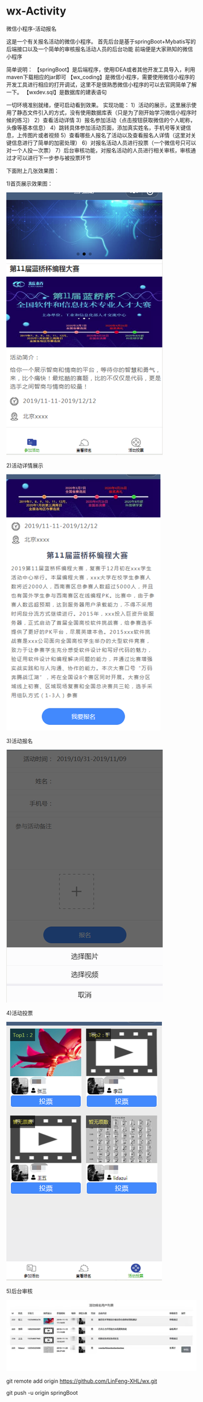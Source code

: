 # wx-Activity
微信小程序-活动报名


这是一个有关报名活动的微信小程序。
首先后台是基于springBoot+Mybatis写的后端接口以及一个简单的审核报名活动人员的后台功能
前端便是大家熟知的微信小程序

简单说明：
  【springBoot】是后端程序，使用IDEA或者其他开发工具导入，利用maven下载相应的jar即可
  【wx_coding】是微信小程序，需要使用微信小程序的开发工具进行相应的打开调试，这里不是很熟悉微信小程序的可以去官网简单了解一下。
  【wxdev.sql】是数据库的建表语句

一切环境准别就绪，便可启动看到效果。
实现功能：
  1）活动的展示，这里展示使用了静态文件引入的方式，没有使用数据库表（只是为了刚开始学习微信小程序时候的练习）
  2）查看活动详情
  3）报名参加活动（点击按钮获取微信的个人昵称，头像等基本信息）
  4）跳转具体参加活动页面，添加真实姓名，手机号等关键信息，上传图片或者视频
  5）查看哪些人报名了活动以及查看报名人详情（这里对关键信息进行了简单的加密处理）
  6）对报名活动人员进行投票（一个微信号只可以对一个人投一次票）
  7）后台审核功能，对报名活动的人员进行相关审核，审核通过才可以进行下一步参与被投票环节
  
 下面附上几张效果图：
 
1)首页展示效果图：

![image](https://github.com/LinFeng-XHL/wx-Activity/blob/master/images/index.png)

2)活动详情展示

![image](https://github.com/LinFeng-XHL/wx-Activity/blob/master/images/detail.png)

3)活动报名

![image](https://github.com/LinFeng-XHL/wx-Activity/blob/master/images/bm.png)

4)活动投票

![image](https://github.com/LinFeng-XHL/wx-Activity/blob/master/images/tp.png)

5)后台审核

![image](https://github.com/LinFeng-XHL/wx-Activity/blob/master/images/ht.jpg)
 
 
 git remote add origin https://github.com/LinFeng-XHL/wx.git

 git push -u origin springBoot


